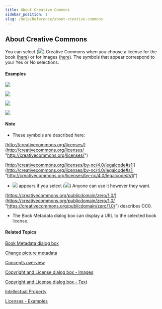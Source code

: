 ```yaml
---
title: About Creative Commons
sidebar_position: 1
slug: /Help/Reference/about-creative-commons
---
```


## About Creative Commons

You can select (![](/ref-docs-assets/images/SelectedRadioButton.png)) Creative Commons when you choose a license for the book ([here](../User_Interface/Dialog_boxes/Copyright_License_dialog_box_Text.md)) or for images ([here](../User_Interface/Dialog_boxes/Copyright_License_dialog_box_Images.md)). The symbols that appear correspond to your Yes or No selections.

#### Examples

   

![](/ref-docs-assets/images/Concepts/CCiconFULL.png)

![](/ref-docs-assets/images/Concepts/CCiconMod.png)

![](/ref-docs-assets/images/Concepts/CCiconShare.png)

![](/ref-docs-assets/images/Concepts/CCiconNO.png)

#### Note

-   These symbols are described here:
    

[http://creativecommons.org/licenses/](http://creativecommons.org/licenses/ "http://creativecommons.org/licenses/")

[http://creativecommons.org/licenses/by-nc/4.0/legalcode#s1i](http://creativecommons.org/licenses/by-nc/4.0/legalcode#s1i "http://creativecommons.org/licenses/by-nc/4.0/legalcode#s1i")

-   ![](/ref-docs-assets/images/PublicDomain_CC0.png) appears if you select (![](/ref-docs-assets/images/User_Interface/Dialog_boxes/RadioButton.png)) Anyone can use it however they want.
    

[https://creativecommons.org/publicdomain/zero/1.0/](https://creativecommons.org/publicdomain/zero/1.0/ "https://creativecommons.org/publicdomain/zero/1.0/") describes CC0.

-   The Book Metadata dialog box can display a URL to the selected book license.
    

#### Related Topics

[Book Metadata dialog box](../User_Interface/Dialog_boxes/Book_Metadata_dialog_box.md)

[Change picture metadata](../Tasks/Edit_tasks/Change_picture_metadata.md)

[Concepts overview](Concepts_overview.md)

[Copyright and License dialog box - Images](../User_Interface/Dialog_boxes/Copyright_License_dialog_box_Images.md)

[Copyright and License dialog box - Text](../User_Interface/Dialog_boxes/Copyright_License_dialog_box_Text.md)

[Intellectual Property](Intellectual_Property.md)

[Licenses - Examples](Licenses_examples.md)
